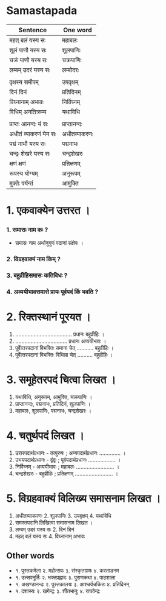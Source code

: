 # Samastapada 
|Sentence| One word|
|-|-|
| महत् बलं यस्य सः |महाबलः |
| शूलं पाणौ यस्य सः |शूलपाणिः |
| चक्रं पाणौ यस्य सः |चक्रपाणिः |
| लम्बम् उदरं यस्य सः |लम्बोदरः |
|||
| वृक्षस्य समीपम्| उपवृक्षम्|
| दिनं दिनं| प्रतिदिनम्
| विघ्नानाम् अभावः| निर्विघ्नम्
| विधिम् अनतिक्रम्य| यथाविधि |
|||
| प्राप्तः आनन्दः यं सः |प्राप्तानन्दः|
| अधीतं व्याकरणं येन सः |अधीतव्याकरणः |
| पद्मं नाभौ यस्य सः |पद्मनाभः |
| चन्द्रः शेखरे यस्य सः |चन्द्रशेखरः |
| क्षणं क्षणं| प्रतिक्षणम्|
| रूपस्य योग्यम्| अनुरूपम् |
| मुक्तेः पर्यन्तं| आमुक्ति |
 
# 1. एकवाक्येन उत्तरत ।
### 1. समासः नाम कः ?
* समासः नाम अर्थानुगुणं पदानां संक्षेपः ।
### 2. विग्रहवाक्यं नाम किम् ?
### 3. बहुव्रीहिसमासः कतिविधः ?
### 4. अव्ययीभावसमासे प्रायः पूर्वपदं किं भवति ?

# 2. रिक्तस्थानं पूरयत ।
1. ..................................... प्रधानः बहुव्रीहिः ।
2. .................................. प्रधानः अव्ययीभावः ।
3. पूर्वाेत्तरपदानां विभक्तिः समाना चेत् ........... बहुव्रीहिः ।
4. पूर्वाेत्तरपदानां विभक्तिः विभिन्ना चेत् .......... बहुव्रीहिः ।

# 3. समूहेतरपदं चित्वा लिखत ।
1. यथाविधि, अनुरूपम्, आमुक्ति, चक्रपाणिः ।
2. प्राप्तानन्दः, पद्मनाभः, प्रतिदिनं, शूलपाणिः ।
3. महाबलः, शूलपाणिः, पद्मनाभः, चन्द्रशेखरः ।

# 4. चतुर्थपदं लिखत ।
1. उत्तरपदार्थप्रधानः - तत्पुरुषः ; अन्यपदार्थप्रधानः .............. ।
2. उभयपदार्थप्रधानः - द्वंद्वः ; पूर्वपदार्थप्रधानः .................. ।
3. निर्विघ्नम् - अव्ययीभावः ; महाबलः ......................... ।
4. चन्द्रशेखरः - बहुव्रीहिः ; प्रतिक्षणम् ......................... ।

# 5. विग्रहवाक्यं विलिख्य समासनाम लिखत ।
1. अधीतव्याकरणः 2. शूलपाणिः 3. उपवृक्षम् 4. यथाविधि
6. समस्तपदानि लिखित्वा समासनाम लिखत ।
1. लम्बम् उदरं यस्य सः 2. दिनं दिनं
3. महत् बलं यस्य सः 4. विघ्नानाम् अभावः

## Other words
* १. पुस्तकमेला २. महोत्सवः ३. संस्कृतग्रामः ४. करताडनम
* १. उत्सवमूर्तिः २. भक्तप्रह्लादः ३. पुराणकथा ४. पाठशाला
* १. अखण्डानन्दः २. पुस्तकालयः ३. आश्चर्यचकितः ४. प्रतिदिनम्
* १. दशास्यः २. खगेन्द्रः ३. शीतभानुः ४. राघवेन्द्रः

